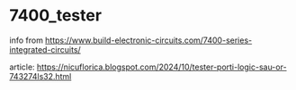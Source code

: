 # 7400_tester
info from https://www.build-electronic-circuits.com/7400-series-integrated-circuits/

article: https://nicuflorica.blogspot.com/2024/10/tester-porti-logic-sau-or-743274ls32.html
